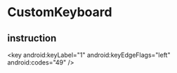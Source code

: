 # CustomKeyboard
## instruction

 <key android:keyLabel="1"  <!-- label will be displayed on screem -->
             android:keyEdgeFlags="left" <!-- position of the key-->
             android:codes="49" <!-- ASCII value-->
            />

